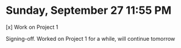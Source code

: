 # Sunday, September 27 11:55 PM
[x] Work on Project 1


Signing-off. Worked on Project 1 for a while, will continue tomorrow